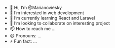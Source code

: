 - 👋 Hi, I’m @Marianoviesky
- 👀 I’m interested in web development
- 🌱 I’m currently learning React and Laravel
- 💞️ I’m looking to collaborate on interesting project
- 📫 How to reach me ...
- 😄 Pronouns: ...
- ⚡ Fun fact: ...

<!---
Marianoviesky/Marianoviesky is a ✨ special ✨ repository because its `README.md` (this file) appears on your GitHub profile.
You can click the Preview link to take a look at your changes.
--->
